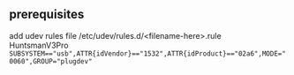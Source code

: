 ## prerequisites
add udev rules file /etc/udev/rules.d/\<filename-here>.rule <br/>
HuntsmanV3Pro `SUBSYSTEM=="usb",ATTR{idVendor}=="1532",ATTR{idProduct}=="02a6",MODE="0060",GROUP="plugdev"`